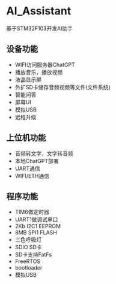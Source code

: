 # AI_Assistant
基于STM32F103开发AI助手

## 设备功能

- WIFI访问服务器ChatGPT
- 播放音乐，播放视频
- 液晶显示屏
- 外扩SD卡储存音频视频等文件(文件系统)
- 智能问答
- 屏幕UI
- 模拟USB
- 远程升级

## 上位机功能

- 音频转文字，文字转音频
- 本地ChatGPT部署
- UART通信
- WIFI/ETH通信

## 程序功能

- TIM6做定时器
- UART1做调试串口
- 2Kb I2C1 EEPROM
- 8MB SPI1 FLASH
- 三色呼吸灯
- SDIO SD卡
- SD卡支持FatFs
- FreeRTOS
- bootloader
- 模拟USB

